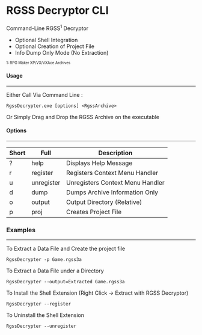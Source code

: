 RGSS Decryptor CLI
===================

Command-Line RGSS<sup>1</sup> Decryptor

* Optional Shell Integration
* Optional Creation of Project File
* Info Dump Only Mode (No Extraction)

<sub><sup>1: RPG Maker XP/VX/VXAce Archives</sup></sub>

#### **Usage**
----
Either Call Via Command Line :

	RgssDecrypter.exe [options] <RgssArchive>

Or Simply Drag and Drop the RGSS Archive on the executable


#### **Options**
---

|Short|Full       |Description                        |
|-----|-----------|-----------------------------------|
|?    |help       |Displays Help Message              |
|r    |register   |Registers Context Menu Handler     |
|u    |unregister |Unregisters Context Menu Handler   |
|d    |dump       |Dumps Archive Information Only     |
|o    |output     |Output Directory (Relative)        |
|p    |proj       |Creates Project File               |



### **Examples**
---

To Extract a Data File and Create the project file

	RgssDecrypter -p Game.rgss3a

To Extract a Data File under a Directory

	RgssDecrypter --output=Extracted Game.rgss3a

To Install the Shell Extension (Right Click -> Extract with RGSS Decryptor)

	RgssDecrypter --register

To Uninstall the Shell Extension

	RgssDecrypter --unregister



